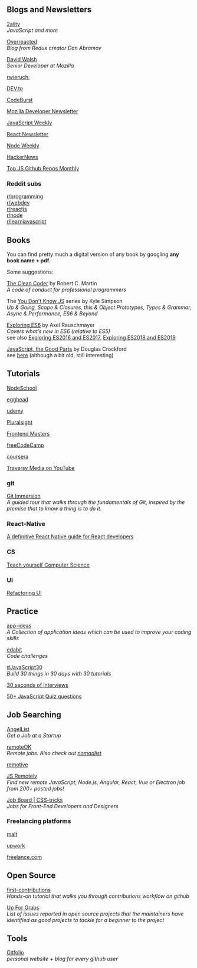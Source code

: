 ## Blogs and Newsletters

[2ality](http://2ality.com/index.html)  
*JavaScript and more*

[Overreacted](https://overreacted.io/)  
*Blog from Redux creator Dan Abramov*

[David Walsh](https://davidwalsh.name/)  
*Senior Developer at Mozilla*

[rwieruch;](https://www.robinwieruch.de/)

[DEV.to](https://dev.to/)

[CodeBurst](https://codeburst.io/)

[Mozilla Developer Newsletter](https://www.mozilla.org/en-US/newsletter/developer/)

[JavaScript Weekly](https://javascriptweekly.com/)

[React Newsletter](http://reactjsnewsletter.com/)

[Node Weekly](https://nodeweekly.com/)

[HackerNews](https://news.ycombinator.com/)

[Top JS Github Repos Monthly](https://syndicode.com/tag/javascript-github/)  

### Reddit subs

[r/programming](https://www.reddit.com/r/programming/)  
[r/webdev](https://www.reddit.com/r/webdev/)  
[r/reactjs](https://www.reddit.com/r/reactjs/)  
[r/node](https://www.reddit.com/r/node/)  
[r/learnjavascript](https://www.reddit.com/r/learnjavascript/)  

## Books
You can find pretty much a digital version of any book by googling **any book name + pdf**.

Some suggestions:

[The Clean Coder](https://github.com/NileshGule/Ebooks/blob/master/The%20Clean%20Coder%20A%20Code%20of%20Conduct%20for%20Professional%20Programmers.pdf) by Robert C. Martin  
*A code of conduct for professional programmers*

The [You Don't Know JS](https://github.com/getify/You-Dont-Know-JS) series by Kyle Simpson  
*Up & Going, Scope & Closures, this & Object Prototypes, Types & Grammar, Async & Performance, ES6 & Beyond*

[Exploring ES6](http://exploringjs.com/es6/index.html) by Axel Rauschmayer  
*Covers what’s new in ES6 (relative to ES5)*  
see also [Exploring ES2016 and ES2017](http://exploringjs.com/es2016-es2017/index.html), [Exploring ES2018 and ES2019](http://exploringjs.com/es2018-es2019/toc.html)

[JavaScript, the Good Parts](https://7chan.org/pr/src/OReilly_JavaScript_The_Good_Parts_May_2008.pdf) by Douglas Crockford  
see [here](https://www.reddit.com/r/ProgrammerHumor/comments/621qrt/javascript_the_good_parts/) (although a bit old, still interesting)

## Tutorials
[NodeSchool](https://nodeschool.io/)

[egghead](https://egghead.io/)

[udemy](https://www.udemy.com/)

[Pluralsight](https://www.pluralsight.com/)

[Frontend Masters](https://frontendmasters.com/)

[freeCodeCamp](https://www.freecodecamp.org/)

[coursera](https://www.coursera.org/)  

[Traversy Media on YouTube](https://www.youtube.com/user/TechGuyWeb)

### git

[Git Immersion](http://gitimmersion.com/)  
*A guided tour that walks through the fundamentals of Git, inspired by the premise that to know a thing is to do it.*

### React-Native

[A definitive React Native guide for React developers](https://blog.risingstack.com/a-definitive-react-native-guide-for-react-developers/)  

### CS

[Teach yourself Computer Science](https://teachyourselfcs.com/)  

### UI

[Refactoring UI](https://refactoringui.com/)  


## Practice

[app-ideas](https://github.com/florinpop17/app-ideas/)  
*A Collection of application ideas which can be used to improve your coding skills*

[edabit](https://edabit.com/challenges/javascript/)  
*Code challenges*

[#JavaScript30](https://javascript30.com/)  
*Build 30 things in 30 days with 30 tutorials*

[30 seconds of interviews](https://github.com/30-seconds/30-seconds-of-interviews)

[50+ JavaScript Quiz questions](https://quiz.typeofnan.dev/)  


## Job Searching

[AngelList](https://angel.co/)  
*Get a Job at a Startup*

[remoteOK](https://remoteok.io/)  
*Remote jobs. Also check out [nomadlist](https://nomadlist.com/)*

[remotive](https://remotive.io/)  

[JS Remotely](https://jsremotely.com/)  
*Find new remote JavaScript, Node.js, Angular, React, Vue or Electron job from 200+ posted jobs!*

[Job Board | CSS-tricks](https://css-tricks.com/jobs/)  
*Jobs for Front-End Developers and Designers*


### Freelancing platforms

[malt](https://www.malt.com/)  

[upwork](https://www.upwork.com/)

[freelance.com](https://www.freelance.com/)  




## Open Source

[first-contributions](https://github.com/firstcontributions/first-contributions)  
*Hands-on tutorial that walks you through contributions workflow on github*

[Up For Grabs](https://up-for-grabs.net/#/)  
*List of issues reported in open source projects that the maintainers have identified as good projects to tackle for a beginner to the project*

## Tools

[Gitfolio](https://github.com/imfunniee/gitfolio/)  
*personal website + blog for every github user*
